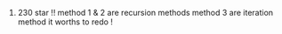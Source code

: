1.  230 
    star !!
    method 1 & 2 are recursion methods
    method 3 are iteration method
    it worths to redo !